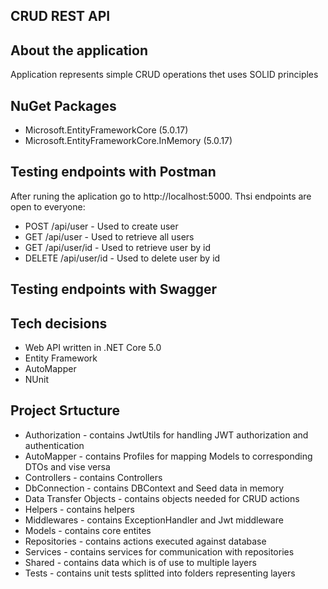 ## CRUD REST API

## About the application

Application represents simple CRUD operations thet uses SOLID principles 

## NuGet Packages

* Microsoft.EntityFrameworkCore (5.0.17)
* Microsoft.EntityFrameworkCore.InMemory (5.0.17)

## Testing endpoints with Postman

After runing the aplication go to http://localhost:5000. Thsi endpoints are open to everyone:

* POST		/api/user		- Used to create user
* GET		/api/user		- Used to retrieve all users
* GET		/api/user/id	- Used to retrieve user by id
* DELETE	/api/user/id	- Used to delete user by id

## Testing endpoints with Swagger

## Tech decisions

* Web API written in .NET Core 5.0
* Entity Framework
* AutoMapper
* NUnit

## Project Srtucture

* Authorization - contains JwtUtils for handling JWT authorization and authentication
* AutoMapper - contains Profiles for mapping Models to corresponding DTOs and vise versa
* Controllers - contains Controllers
* DbConnection - contains DBContext and Seed data in memory
* Data Transfer Objects - contains objects needed for CRUD actions
* Helpers - contains helpers
* Middlewares - contains ExceptionHandler and Jwt middleware
* Models - contains core entites
* Repositories - contains actions executed against database
* Services - contains services for communication with repositories
* Shared - contains data which is of use to multiple layers
* Tests - contains unit tests splitted into folders representing layers
